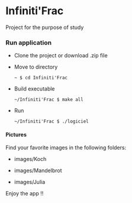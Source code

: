 # Infiniti'Frac

Project for the purpose of study

### Run application

* Clone the project or download .zip file

* Move to directory
    
    `~ $ cd Infiniti'Frac`
    
* Build executable
    
    `~/Infiniti'Frac $ make all`
    
* Run
    
    `~/Infiniti'Frac $ ./logiciel`
    

#### Pictures

Find your favorite images in the following folders:

* images/Koch

* images/Mandelbrot

* images/Julia

Enjoy the app !!